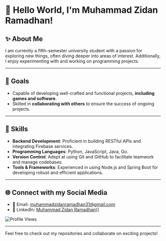 # 👋 Hello World, I'm Muhammad Zidan Ramadhan!

## ✨ About Me

I am currently a fifth-semester university student with a passion for exploring new things, often diving deeper into areas of interest. Additionally, I enjoy experimenting with and working on programming projects.

---

## 🎯 Goals

- Capable of developing well-crafted and functional projects, **including games and software**.
- Skilled in **collaborating with others** to ensure the success of ongoing projects.

---

## 🔧 Skills

- **Backend Development**: Proficient in building RESTful APIs and integrating Firebase services.
- **Programming Languages**: Python, JavaScript, Java, Go.
- **Version Control**: Adept at using Git and GitHub to facilitate teamwork and manage codebases.
- **Tools & Frameworks**: Experienced in using Node.js and Spring Boot for developing robust and efficient applications.

---

## 🌐 Connect with my Social Media

- 📧 Email: muhammadzidanramadhan31@gmail.com
- 💼 LinkedIn: [Muhammad Zidan Ramadhan]([https://www.linkedin.com/in/muhammad-zidan-ramadhan-47b9892a8/))]

![Profile Views](https://komarev.com/ghpvc/?username=MuhammadZidanRamadhan&color=blue)

---

Feel free to check out my repositories and collaborate on exciting projects!

